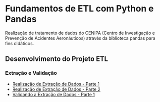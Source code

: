 # Fundamentos de ETL com Python e Pandas
Realização de tratamento de dados do CENIPA (Centro de Investigação e Prevenção de Acidentes Aeronáuticos) através da biblioteca pandas para fins didáticos.

## Desenvolvimento do Projeto ETL 

### Extração e Validação 

* [Realização de Extração de Dados - Parte 1](https://github.com/Edivaldo16/projeto_etl/blob/main/Desenvolvimento/Extracao/Extracao_1.ipynb)
* [Realização de Extração de Dados - Parte 2](https://github.com/Edivaldo16/projeto_etl/blob/main/Desenvolvimento/Extracao/Extracao_2.ipynb)
* [Validando a Extração de Dados - Parte 1](https://github.com/Edivaldo16/projeto_etl/blob/main/Desenvolvimento_do_Projeto_ETL/Extração_de_Dados/Validacao_1.ipynb)
